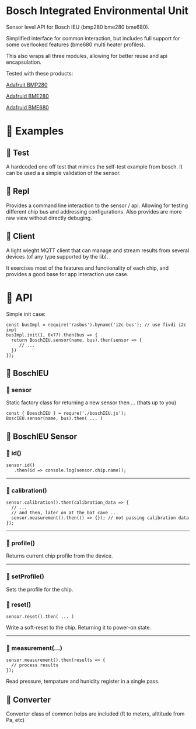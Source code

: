 # Bosch Integrated Environmental Unit
Sensor level API for Bosch IEU (bmp280 bme280 bme680).

Simplified interface for common interaction, but includes full support for some overlooked features (bme680 multi heater profiles).

This also wraps all three modules, allowing for better reuse and api encapsulation.

Tested with these products:

[Adafruit BMP280](https://www.adafruit.com/product/2651)

[Adafruid BME280](https://www.adafruit.com/product/2652)

[Adafruid BME680](https://www.adafruit.com/product/3660)



# :triangular_ruler: Examples

## :electric_plug: Test

A hardcoded one off test that mimics the self-test example from bosch.
It can be used a a simple validation of the sensor.

## :flashlight: Repl

Provides a command line interaction to the sensor / api.  Allowing for testing different chip bus and addressing configurations.
Also provides are more raw view without directly debuging.

## :satellite: Client

A light wieght MQTT client that can manage and stream results from several devices (of any type supported by the lib).

It exercises most of the features and functionality of each chip, and provides a good base for app interaction use case.


# :wrench: API

Simple init case:
```
const busImpl = require('rasbus').byname('i2c-bus'); // use fivdi i2c impl
busImpl.init(1, 0x77).then(bus => {
  return BoschIEU.sensor(name, bus).then(sensor => {
     // ...
  })
});
```



## :blue_book: BoschIEU
### :page_facing_up: sensor

Static factory class for returning a new sensor then ... (thats up to you)

```
const { BoeschIEU } = requre('./boschIEU.js');
BoscIEU.sensor(name, bus).then( ... )
``` 





## :blue_book: BoschIEU Sensor

### :page_facing_up: id()

```
sensor.id()
   .then(id => console.log(sensor.chip.name));
```

---

### :page_facing_up: calibration()

```
sensor.calibration().then(calibration_data => {
  // ...
  // and then, later on at the bat cave ...
  sensor.measurement().then(() => {}); // not passing calibration data 
});
```

---


### :page_facing_up: profile()

Returns current chip profile from the device.

---

### :page_facing_up: setProfile()

Sets the profile for the chip.

### :page_facing_up: reset()

```
sensor.reset().then( ... )
```

Write a soft-reset to the chip.  Returning it to power-on state.

---

### :page_facing_up: measurement(...)

```
sensor.measurement().then(results => {
  // process results
});
```

Read pressure, tempature and hunidity register in a single pass.




## :blue_book: Converter

Converter class of common helps are included (ft to meters, alttitude from Pa, etc)
